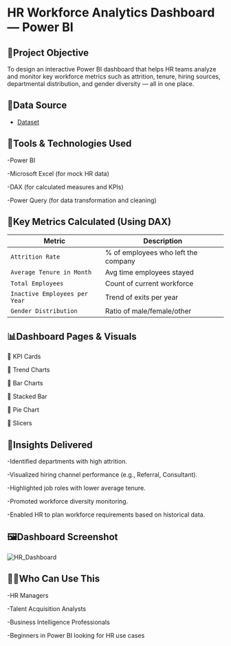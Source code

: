 # HR Workforce Analytics Dashboard — Power BI

## 🧾Project Objective
To design an interactive Power BI dashboard that helps HR teams analyze and monitor key workforce metrics such as attrition, tenure, hiring sources, departmental distribution, and gender diversity — all in one place.

## 📌Data Source
- <a href="https://github.com/maysherai/HR-Analytics-Dashboard-/blob/main/HR_Analytics_dataset.xlsx">Dataset</a>

## 🧰Tools & Technologies Used
-Power BI

-Microsoft Excel (for mock HR data)

-DAX (for calculated measures and KPIs)

-Power Query (for data transformation and cleaning)

## 🧠Key Metrics Calculated (Using DAX)
| Metric                        | Description                         |
| ----------------------------- | ----------------------------------- |
| `Attrition Rate`              | % of employees who left the company |
| `Average Tenure in Month`     | Avg time employees stayed           |
| `Total Employees`             | Count of current workforce          |
| `Inactive Employees per Year` | Trend of exits per year             |
| `Gender Distribution`         | Ratio of male/female/other          |

## 📊Dashboard Pages & Visuals
🔸 KPI Cards

🔸 Trend Charts

🔸 Bar Charts

🔸 Stacked Bar

🔸 Pie Chart

🔸 Slicers

## 🎯Insights Delivered
-Identified departments with high attrition.

-Visualized hiring channel performance (e.g., Referral, Consultant).

-Highlighted job roles with lower average tenure.

-Promoted workforce diversity monitoring.

-Enabled HR to plan workforce requirements based on historical data.

## 🖼️Dashboard Screenshot
![HR_Dashboard](https://github.com/user-attachments/assets/85dbdb9d-4068-4998-b677-42b9f8d68dba)

## 🧑‍💼Who Can Use This
-HR Managers

-Talent Acquisition Analysts

-Business Intelligence Professionals

-Beginners in Power BI looking for HR use cases
